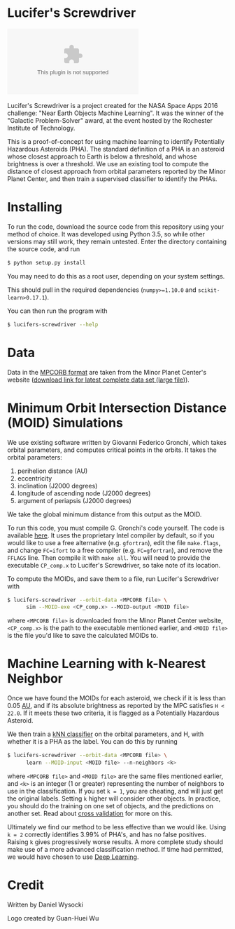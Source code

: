 # Lucifer's Screwdriver

![Lucifer's Screwdriver Logo](doc/img/lucifiers-screwdriver-logo.eps)

Lucifer's Screwdriver is a project created for the NASA Space Apps 2016
challenge: "Near Earth Objects Machine Learning". It was the winner of the "Galactic Problem-Solver" award, at the event hosted by the Rochester Institute of Technology.

This is a proof-of-concept for using machine learning to identify Potentially Hazardous Asteroids (PHA). The standard definition of a PHA is an asteroid whose closest approach to Earth is below a threshold, and whose brightness is over a threshold. We use an existing tool to compute the distance of closest approach from orbital parameters reported by the Minor Planet Center, and then train a supervised classifier to identify the PHAs.


# Installing

To run the code, download the source code from this repository using your method of choice. It was developed using Python 3.5, so while other versions may still work, they remain untested. Enter the directory containing the source code, and run

```bash
$ python setup.py install
```

You may need to do this as a root user, depending on your system settings.

This should pull in the required dependencies (`numpy>=1.10.0` and `scikit-learn>0.17.1`).

You can then run the program with

```bash
$ lucifers-screwdriver --help
```


# Data

Data in the [MPCORB format](http://www.minorplanetcenter.net/iau/info/MPOrbitFormat.html) are taken from the Minor Planet Center's website ([download link for latest complete data set (large file)](http://www.minorplanetcenter.net/iau/MPCORB/MPCORB.DAT)).


# Minimum Orbit Intersection Distance (MOID) Simulations

We use existing software written by Giovanni Federico Gronchi, which takes orbital parameters, and computes critical points in the orbits. It takes the orbital parameters:

1. perihelion distance (AU)
2. eccentricity
3. inclination (J2000 degrees)
4. longitude of ascending node (J2000 degrees)
5. argument of periapsis (J2000 degrees)

We take the global minimum distance from this output as the MOID.

To run this code, you must compile G. Gronchi's code yourself. The code is available [here](http://adams.dm.unipi.it/~gronchi/HOMEPAGE/research.html). It uses the proprietary Intel compiler by default, so if you would like to use a free alternative (e.g. `gfortran`), edit the file `make.flags`, and change `FC=ifort` to a free compiler (e.g. `FC=gfortran`), and remove the `FFLAGS` line. Then compile it with `make all`. You will need to provide the executable `CP_comp.x` to Lucifer's Screwdriver, so take note of its location.

To compute the MOIDs, and save them to a file, run Lucifer's Screwdriver with

```bash
$ lucifers-screwdriver --orbit-data <MPCORB file> \
      sim --MOID-exe <CP_comp.x> --MOID-output <MOID file>
```

where `<MPCORB file>` is downloaded from the Minor Planet Center website, `<CP_comp.x>` is the path to the executable mentioned earlier, and `<MOID file>` is the file you'd like to save the calculated MOIDs to.


# Machine Learning with k-Nearest Neighbor

Once we have found the MOIDs for each asteroid, we check if it is less than 0.05 [AU](https://en.wikipedia.org/wiki/Astronomical_unit), and if its absolute brightness as reported by the MPC satisfies `H < 22.0`. If it meets these two criteria, it is flagged as a Potentially Hazardous Asteroid.

We then train a [kNN classifier](https://en.wikipedia.org/wiki/K-nearest_neighbors_algorithm) on the orbital parameters, and H, with whether it is a PHA as the label. You can do this by running

```bash
$ lucifers-screwdriver --orbit-data <MPCORB file> \
      learn --MOID-input <MOID file> --n-neighbors <k>
```

where `<MPCORB file>` and `<MOID file>` are the same files mentioned earlier, and `<k>` is an integer (1 or greater) representing the number of neighbors to use in the classification. If you set `k = 1`, you are cheating, and will just get the original labels. Setting `k` higher will consider other objects. In practice, you should do the training on one set of objects, and the predictions on another set. Read about [cross validation](https://en.wikipedia.org/wiki/Cross-validation_%28statistics%29) for more on this.

Ultimately we find our method to be less effective than we would like. Using `k = 2` correctly identifies 3.99% of PHA's, and has no false positives. Raising `k` gives progressively worse results. A more complete study should make use of a more advanced classification method. If time had permitted, we would have chosen to use [Deep Learning](https://en.wikipedia.org/wiki/Deep_learning).



# Credit

Written by Daniel Wysocki

Logo created by Guan-Huei Wu
